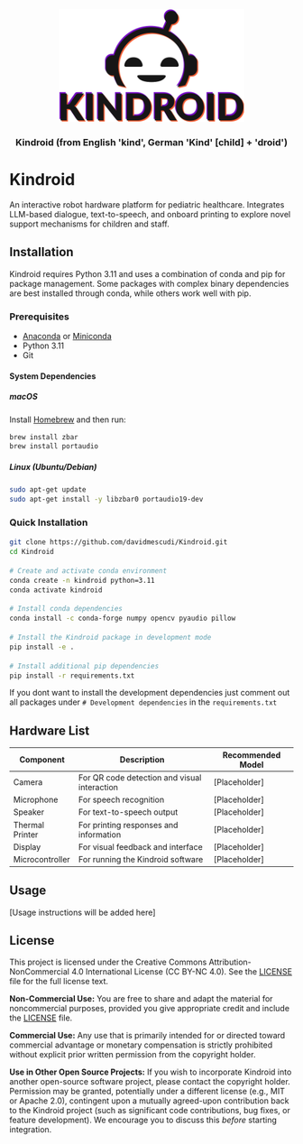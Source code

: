 <div align="center">

  <picture>
    <source media="(prefers-color-scheme: dark)" srcset="https://raw.githubusercontent.com/davidmescudi/Kindroid/refs/heads/main/images/logo_dark.svg">
    <source media="(prefers-color-scheme: light)" srcset="https://raw.githubusercontent.com/davidmescudi/Kindroid/refs/heads/main/images/logo_light.svg">
    <img alt="kindroid logo" src="https://raw.githubusercontent.com/davidmescudi/Kindroid/refs/heads/main/images/logo_light.svg" height="200" style="max-width: 100%;">
  </picture>

### Kindroid (from English 'kind', German 'Kind' [child] + 'droid')
</div>

# Kindroid
An interactive robot hardware platform for pediatric healthcare. Integrates LLM-based dialogue, text-to-speech, and onboard printing to explore novel support mechanisms for children and staff.

## Installation

Kindroid requires Python 3.11 and uses a combination of conda and pip for package management. Some packages with complex binary dependencies are best installed through conda, while others work well with pip.

### Prerequisites

- [Anaconda](https://www.anaconda.com/download) or [Miniconda](https://docs.conda.io/en/latest/miniconda.html)
- Python 3.11
- Git

#### System Dependencies

##### macOS
Install [Homebrew](https://brew.sh/) and then run:
```bash
brew install zbar
brew install portaudio
```

##### Linux (Ubuntu/Debian)
```bash
sudo apt-get update
sudo apt-get install -y libzbar0 portaudio19-dev
```

### Quick Installation

```bash
git clone https://github.com/davidmescudi/Kindroid.git
cd Kindroid

# Create and activate conda environment
conda create -n kindroid python=3.11
conda activate kindroid

# Install conda dependencies
conda install -c conda-forge numpy opencv pyaudio pillow

# Install the Kindroid package in development mode
pip install -e .

# Install additional pip dependencies
pip install -r requirements.txt
```

If you dont want to install the development dependencies just comment out all packages under `# Development dependencies` in the `requirements.txt`

## Hardware List

| Component | Description | Recommended Model |
|-----------|-------------|------------------|
| Camera | For QR code detection and visual interaction | [Placeholder] |
| Microphone | For speech recognition | [Placeholder] |
| Speaker | For text-to-speech output | [Placeholder] |
| Thermal Printer | For printing responses and information | [Placeholder] |
| Display | For visual feedback and interface | [Placeholder] |
| Microcontroller | For running the Kindroid software | [Placeholder] |

## Usage

[Usage instructions will be added here]

## License
This project is licensed under the Creative Commons Attribution-NonCommercial 4.0 International License (CC BY-NC 4.0). See the [LICENSE](LICENSE) file for the full license text.

**Non-Commercial Use:** You are free to share and adapt the material for noncommercial purposes, provided you give appropriate credit and include the [LICENSE](LICENSE) file.

**Commercial Use:** Any use that is primarily intended for or directed toward commercial advantage or monetary compensation is strictly prohibited without explicit prior written permission from the copyright holder.

**Use in Other Open Source Projects:** If you wish to incorporate Kindroid into another open-source software project, please contact the copyright holder. Permission may be granted, potentially under a different license (e.g., MIT or Apache 2.0), contingent upon a mutually agreed-upon contribution back to the Kindroid project (such as significant code contributions, bug fixes, or feature development). We encourage you to discuss this *before* starting integration.